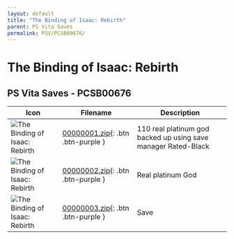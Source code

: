 ```yaml
---
layout: default
title: "The Binding of Isaac: Rebirth"
parent: PS Vita Saves
permalink: PSV/PCSB00676/
---
```

# The Binding of Isaac: Rebirth

## PS Vita Saves - PCSB00676

| Icon | Filename | Description |
|------|----------|-------------|
| ![The Binding of Isaac: Rebirth](https://github.com/bucanero/apollo-vita/raw/main/sce_sys/icon0.png) | [00000001.zip](00000001.zip){: .btn .btn-purple } | 110 real platinum god backed up using save manager  Rated-Black  |
| ![The Binding of Isaac: Rebirth](https://github.com/bucanero/apollo-vita/raw/main/sce_sys/icon0.png) | [00000002.zip](00000002.zip){: .btn .btn-purple } | Real platinum God  |
| ![The Binding of Isaac: Rebirth](https://github.com/bucanero/apollo-vita/raw/main/sce_sys/icon0.png) | [00000003.zip](00000003.zip){: .btn .btn-purple } | Save  |
